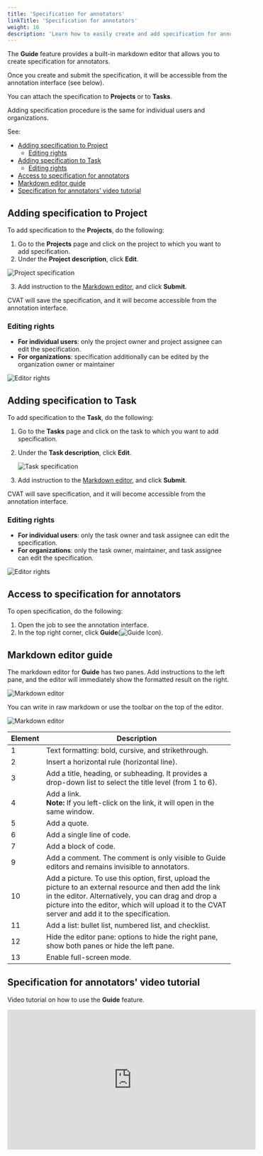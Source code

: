 ```yaml
---
title: 'Specification for annotators'
linkTitle: 'Specification for annotators'
weight: 16
description: 'Learn how to easily create and add specification for annotators using the Guide feature.'
---
```


The **Guide** feature provides a built-in markdown editor that
allows you to create specification for annotators.

Once you create and submit the specification,
it will be accessible from the annotation interface (see below).

You can attach the specification to **Projects** or to **Tasks**.

Adding specification procedure is the same for individual users
and organizations.

See:

- [Adding specification to Project](#adding-specification-to-project)
  - [Editing rights](#editing-rights)
- [Adding specification to Task](#adding-specification-to-task)
  - [Editing rights](#editing-rights-1)
- [Access to specification for annotators](#access-to-specification-for-annotators)
- [Markdown editor guide](#markdown-editor-guide)
- [Specification for annotators' video tutorial](#specification-for-annotators-video-tutorial)

## Adding specification to Project

To add specification to the **Projects**, do the following:

1. Go to the **Projects** page and click on the project to which you want to add specification.
2. Under the **Project description**, click **Edit**.

![Project specification](/images/project_spec.jpg)

3. Add instruction to the [Markdown editor](#markdown-editor-guide), and click **Submit**.

CVAT will save the specification, and it will become accessible from the annotation interface.

### Editing rights

- **For individual users**: only the project owner and project assignee can edit the specification.
- **For organizations**: specification additionally can be edited by the organization owner or maintainer

![Editor rights](/images/editor_access_rights_1.jpg)

## Adding specification to Task

To add specification to the **Task**, do the following:

1. Go to the **Tasks** page and click on the task to which you want to add specification.
2. Under the **Task description**, click **Edit**.

   ![Task specification](/images/task_spec.jpg)

3. Add instruction to the [Markdown editor](#markdown-editor-guide), and click **Submit**.

CVAT will save specification, and it will become accessible from the annotation interface.

### Editing rights

- **For individual users**: only the task owner and task assignee can edit the specification.
- **For organizations**: only the task owner, maintainer, and task assignee can edit the specification.

![Editor rights](/images/editor_access_rights_2.jpg)

## Access to specification for annotators

To open specification, do the following:

1. Open the job to see the annotation interface.
2. In the top right corner, click **Guide**(![Guide Icon](/images/guide_icon.jpg)).

## Markdown editor guide

The markdown editor for **Guide** has two panes.
Add instructions to the left pane, and the editor
will immediately show the formatted result on the right.

![Markdown editor](/images/markdown_editor.jpg)

You can write in raw markdown or use the toolbar on the top of the editor.

![Markdown editor](/images/editor_toolbar.jpg)

<!--lint disable maximum-line-length-->

| Element | Description                                                                                                                                                                                                                                                        |
| ------- | ------------------------------------------------------------------------------------------------------------------------------------------------------------------------------------------------------------------------------------------------------------------ |
| 1       | Text formatting: bold, cursive, and strikethrough.                                                                                                                                                                                                                 |
| 2       | Insert a horizontal rule (horizontal line).                                                                                                                                                                                                                        |
| 3       | Add a title, heading, or subheading. It provides a drop-down list to select the title level (from 1 to 6).                                                                                                                                                         |
| 4       | Add a link. <br>**Note:** If you left-click on the link, it will open in the same window.                                                                                                                                                                          |
| 5       | Add a quote.                                                                                                                                                                                                                                                       |
| 6       | Add a single line of code.                                                                                                                                                                                                                                         |
| 7       | Add a block of code.                                                                                                                                                                                                                                               |
| 9       | Add a comment. The comment is only visible to Guide editors and remains invisible to annotators.                                                                                                                                                                   |
| 10      | Add a picture. To use this option, first, upload the picture to an external resource and then add the link in the editor. Alternatively, you can drag and drop a picture into the editor, which will upload it to the CVAT server and add it to the specification. |
| 11      | Add a list: bullet list, numbered list, and checklist.                                                                                                                                                                                                             |
| 12      | Hide the editor pane: options to hide the right pane, show both panes or hide the left pane.                                                                                                                                                                       |
| 13      | Enable full-screen mode.                                                                                                                                                                                                                                           |

<!--lint enable maximum-line-length-->

## Specification for annotators' video tutorial

Video tutorial on how to use the **Guide** feature.

<!--lint disable maximum-line-length-->

<iframe width="560" height="315" src="https://www.youtube.com/embed/hAN9UGRvwOk" title="YouTube video player" frameborder="0" allow="accelerometer; autoplay; clipboard-write; encrypted-media; gyroscope; picture-in-picture; web-share" allowfullscreen></iframe>

<!--lint enable maximum-line-length-->
